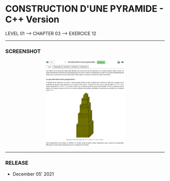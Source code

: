 # CONSTRUCTION D'UNE PYRAMIDE - C++ Version
LEVEL 01 --> CHAPTER 03 --> EXERCICE 12

---
### **SCREENSHOT**

<div align="center">
    <img
        src="https://github.com/Ayckinn/CPP/blob/main/FRANCE_IOI/LEVEL_01/Chapter_03/12_construction_pyramide/pyramide.png"
        alt="DEMO"
        style="width:50%">
</div>

---
### **RELEASE**

- December 05' 2021